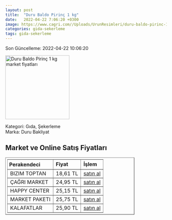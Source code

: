 ```yaml
---
layout: post
title:  "Duru Baldo Pirinç 1 kg"
date:   2022-04-22 7:06:20 +0300
image: https://www.cagri.com//Uploads/UrunResimleri/duru-baldo-pirinc-1-kg-b5f2.jpg
categories: gida-sekerleme
tags: gida-sekerleme
---
```


Son Güncelleme: 2022-04-22 10:06:20

<img src="https://www.cagri.com//Uploads/UrunResimleri/duru-baldo-pirinc-1-kg-b5f2.jpg" width="200" alt="Duru Baldo Pirinç 1 kg market fiyatları" />

Kategori: Gıda, Şekerleme
<br />
Marka: Duru Bakliyat

<h2>Market ve Online Satış Fiyatları</h2>

<table border="1" style="padding: 5px;width:80%;">
  <tr>
    <td style="padding: 5px;"><strong>Perakendeci</strong></td>
    <td><strong>Fiyat</strong></td>
    <td><strong>İşlem</strong></td>
  </tr>
  <tr>
              <td title="Bizim Toptan">BIZIM TOPTAN</td>
              <td>18,61 TL</td>
              <td><a title="Bizim Toptan" target="_blank" href="https://www.bizimtoptan.com.tr/duru-baldo-pirinc-1-kg">satın al</a></td>
            </tr><tr>
              <td title="Çağrı Market">ÇAĞRI MARKET</td>
              <td>24,95 TL</td>
              <td><a title="Çağrı Market" target="_blank" href="https://www.cagri.com/duru-baldo-pirinc-1-kg">satın al</a></td>
            </tr><tr>
              <td title="Happy Center">HAPPY CENTER</td>
              <td>25,15 TL</td>
              <td><a title="Happy Center" target="_blank" href="https://www.happycenter.com.tr/Duru_1000_Gr_Bkl_Pirinc_Baldo">satın al</a></td>
            </tr><tr>
              <td title="Market Paketi">MARKET PAKETI</td>
              <td>25,75 TL</td>
              <td><a title="Market Paketi" target="_blank" href="https://www.marketpaketi.com.tr/duru-bakliyat-baldo-pirinc-1-kg-p-549382">satın al</a></td>
            </tr><tr>
              <td title="Kalafatlar">KALAFATLAR</td>
              <td>25,90 TL</td>
              <td><a title="Kalafatlar" target="_blank" href="https://www.kalafatlar.com/urun/duru-baldo-pirinc-1-kg">satın al</a></td>
            </tr>
</table>
